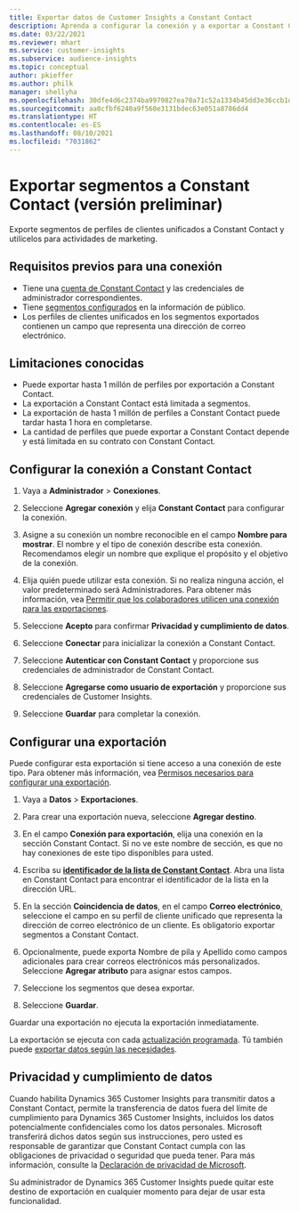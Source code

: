 ```yaml
---
title: Exportar datos de Customer Insights a Constant Contact
description: Aprenda a configurar la conexión y a exportar a Constant Contact.
ms.date: 03/22/2021
ms.reviewer: mhart
ms.service: customer-insights
ms.subservice: audience-insights
ms.topic: conceptual
author: pkieffer
ms.author: philk
manager: shellyha
ms.openlocfilehash: 30dfe4d6c2374ba9979827ea70a71c52a1334b45dd3e36ccb1de90fae0c61ad9
ms.sourcegitcommit: aa0cfbf6240a9f560e3131bdec63e051a8786dd4
ms.translationtype: HT
ms.contentlocale: es-ES
ms.lasthandoff: 08/10/2021
ms.locfileid: "7031862"
---
```

# <a name="export-segments-to-constant-contact-preview"></a>Exportar segmentos a Constant Contact (versión preliminar)

Exporte segmentos de perfiles de clientes unificados a Constant Contact y utilícelos para actividades de marketing. 

## <a name="prerequisites-for-a-connection"></a>Requisitos previos para una conexión

-   Tiene una [cuenta de Constant Contact](https://www.constantcontact.com/account-home) y las credenciales de administrador correspondientes.
-   Tiene [segmentos configurados](segments.md) en la información de público.
-   Los perfiles de clientes unificados en los segmentos exportados contienen un campo que representa una dirección de correo electrónico.

## <a name="known-limitations"></a>Limitaciones conocidas

- Puede exportar hasta 1 millón de perfiles por exportación a Constant Contact.
- La exportación a Constant Contact está limitada a segmentos.
- La exportación de hasta 1 millón de perfiles a Constant Contact puede tardar hasta 1 hora en completarse. 
- La cantidad de perfiles que puede exportar a Constant Contact depende y está limitada en su contrato con Constant Contact.

## <a name="set-up-connection-to-constant-contact"></a>Configurar la conexión a Constant Contact

1. Vaya a **Administrador** > **Conexiones**.

1. Seleccione **Agregar conexión** y elija **Constant Contact** para configurar la conexión.

1. Asigne a su conexión un nombre reconocible en el campo **Nombre para mostrar**. El nombre y el tipo de conexión describe esta conexión. Recomendamos elegir un nombre que explique el propósito y el objetivo de la conexión.

1. Elija quién puede utilizar esta conexión. Si no realiza ninguna acción, el valor predeterminado será Administradores. Para obtener más información, vea [Permitir que los colaboradores utilicen una conexión para las exportaciones](connections.md#allow-contributors-to-use-a-connection-for-exports).

1. Seleccione **Acepto** para confirmar **Privacidad y cumplimiento de datos**.

1. Seleccione **Conectar** para inicializar la conexión a Constant Contact.

1. Seleccione **Autenticar con Constant Contact** y proporcione sus credenciales de administrador de Constant Contact. 

1. Seleccione **Agregarse como usuario de exportación** y proporcione sus credenciales de Customer Insights.

1. Seleccione **Guardar** para completar la conexión.

## <a name="configure-an-export"></a>Configurar una exportación

Puede configurar esta exportación si tiene acceso a una conexión de este tipo. Para obtener más información, vea [Permisos necesarios para configurar una exportación](export-destinations.md#set-up-a-new-export).

1. Vaya a **Datos** > **Exportaciones**.

1. Para crear una exportación nueva, seleccione **Agregar destino**.

1. En el campo **Conexión para exportación**, elija una conexión en la sección Constant Contact. Si no ve este nombre de sección, es que no hay conexiones de este tipo disponibles para usted.

1. Escriba su [**identificador de la lista de Constant Contact**](https://app.constantcontact.com/pages/contacts/ui#lists). Abra una lista en Constant Contact para encontrar el identificador de la lista en la dirección URL.

1. En la sección **Coincidencia de datos**, en el campo **Correo electrónico**, seleccione el campo en su perfil de cliente unificado que representa la dirección de correo electrónico de un cliente. Es obligatorio exportar segmentos a Constant Contact.

1. Opcionalmente, puede exporta Nombre de pila y Apellido como campos adicionales para crear correos electrónicos más personalizados. Seleccione **Agregar atributo** para asignar estos campos.

1. Seleccione los segmentos que desea exportar.

1. Seleccione **Guardar**.

Guardar una exportación no ejecuta la exportación inmediatamente.

La exportación se ejecuta con cada [actualización programada](system.md#schedule-tab). Tú también puede [exportar datos según las necesidades](export-destinations.md#run-exports-on-demand). 


## <a name="data-privacy-and-compliance"></a>Privacidad y cumplimiento de datos

Cuando habilita Dynamics 365 Customer Insights para transmitir datos a Constant Contact, permite la transferencia de datos fuera del límite de cumplimiento para Dynamics 365 Customer Insights, incluidos los datos potencialmente confidenciales como los datos personales. Microsoft transferirá dichos datos según sus instrucciones, pero usted es responsable de garantizar que Constant Contact cumpla con las obligaciones de privacidad o seguridad que pueda tener. Para más información, consulte la [Declaración de privacidad de Microsoft](https://go.microsoft.com/fwlink/?linkid=396732).

Su administrador de Dynamics 365 Customer Insights puede quitar este destino de exportación en cualquier momento para dejar de usar esta funcionalidad.
